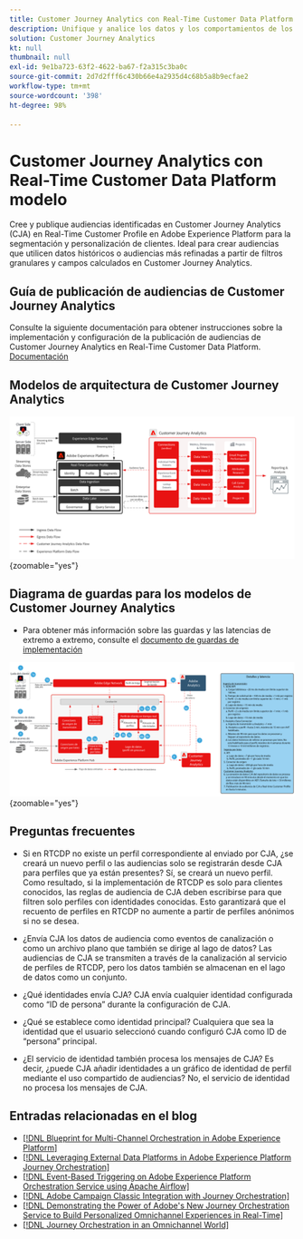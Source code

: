 ```yaml
---
title: Customer Journey Analytics con Real-Time Customer Data Platform  modelo
description: Unifique y analice los datos y los comportamientos de los clientes desde todo el recorrido del cliente en Customer Journey Analytics y publique la audiencia de CJA a RTCDP
solution: Customer Journey Analytics
kt: null
thumbnail: null
exl-id: 9e1ba723-63f2-4622-ba67-f2a315c3ba0c
source-git-commit: 2d7d2fff6c430b66e4a2935d4c68b5a8b9ecfae2
workflow-type: tm+mt
source-wordcount: '398'
ht-degree: 98%

---
```


# Customer Journey Analytics con Real-Time Customer Data Platform  modelo

Cree y publique audiencias identificadas en Customer Journey Analytics (CJA) en Real-Time Customer Profile en Adobe Experience Platform para la segmentación y personalización de clientes. Ideal para crear audiencias que utilicen datos históricos o audiencias más refinadas a partir de filtros granulares y campos calculados en Customer Journey Analytics.

## Guía de publicación de audiencias de Customer Journey Analytics

Consulte la siguiente documentación para obtener instrucciones sobre la implementación y configuración de la publicación de audiencias de Customer Journey Analytics en Real-Time Customer Data Platform. [Documentación](https://experienceleague.adobe.com/docs/analytics-platform/using/cja-components/audiences/publish.html?lang=es)

## Modelos de arquitectura de Customer Journey Analytics

![Diagrama de arquitectura](assets/CJA.svg){zoomable=&quot;yes&quot;}

## Diagrama de guardas para los modelos de Customer Journey Analytics

* Para obtener más información sobre las guardas y las latencias de extremo a extremo, consulte el [documento de guardas de implementación](../experience-platform/deployment/guardrails.md)

![Diagrama de guardas](../experience-platform/assets/CJA_guardrails.svg){zoomable=&quot;yes&quot;}

## Preguntas frecuentes

* Si en RTCDP no existe un perfil correspondiente al enviado por CJA, ¿se creará un nuevo perfil o las audiencias solo se registrarán desde CJA para perfiles que ya están presentes? Sí, se creará un nuevo perfil. Como resultado, si la implementación de RTCDP es solo para clientes conocidos, las reglas de audiencia de CJA deben escribirse para que filtren solo perfiles con identidades conocidas. Esto garantizará que el recuento de perfiles en RTCDP no aumente a partir de perfiles anónimos si no se desea.

* ¿Envía CJA los datos de audiencia como eventos de canalización o como un archivo plano que también se dirige al lago de datos? Las audiencias de CJA se transmiten a través de la canalización al servicio de perfiles de RTCDP, pero los datos también se almacenan en el lago de datos como un conjunto.

* ¿Qué identidades envía CJA? CJA envía cualquier identidad configurada como “ID de persona” durante la configuración de CJA.

* ¿Qué se establece como identidad principal? Cualquiera que sea la identidad que el usuario seleccionó cuando configuró CJA como ID de “persona” principal.

* ¿El servicio de identidad también procesa los mensajes de CJA? Es decir, ¿puede CJA añadir identidades a un gráfico de identidad de perfil mediante el uso compartido de audiencias? No, el servicio de identidad no procesa los mensajes de CJA.

## Entradas relacionadas en el blog

* [[!DNL Blueprint for Multi-Channel Orchestration in Adobe Experience Platform]](https://medium.com/adobetech/blueprint-for-multi-channel-orchestration-in-adobe-experience-platform-c68317e94184)
* [[!DNL Leveraging External Data Platforms in Adobe Experience Platform Journey Orchestration]](https://medium.com/adobetech/leveraging-external-data-platforms-in-adobe-experience-platform-journey-orchestration-54fc6134fe17)
* [[!DNL Event-Based Triggering on Adobe Experience Platform Orchestration Service using Apache Airflow]](https://medium.com/adobetech/event-based-triggering-on-adobe-experience-platform-orchestration-service-using-apache-airflow-8607b28251f1)
* [[!DNL Adobe Campaign Classic Integration with Journey Orchestration]](https://medium.com/adobetech/adobe-campaign-classic-integration-with-journey-orchestration-ae577653281)
* [[!DNL Demonstrating the Power of Adobe's New Journey Orchestration Service to Build Personalized Omnichannel Experiences in Real-Time]](https://medium.com/adobetech/demonstrating-the-power-of-adobes-new-journey-orchestration-service-to-build-personalized-aa60d88cd34)
* [[!DNL Journey Orchestration in an Omnichannel World]](https://medium.com/adobetech/journey-orchestration-in-an-omnichannel-world-3a2d32d556d9)

